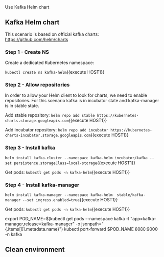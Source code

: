 Use Kafka Helm chart

## Kafka Helm chart

This scenario is based on official kafka charts: https://github.com/helm/charts

### Step 1 - Create NS
Create a dedicated Kubernetes namespace:

`kubectl create ns kafka-helm`{{execute HOST1}}

### Step 2 - Allow repositories
In order to allow your Helm client to look for charts, we need to enable repositories. For this scenario kafka is in incubator state and kafka-manager is in stable state.

Add stable repository:
`helm repo add stable https://kubernetes-charts.storage.googleapis.com`{{execute HOST1}}

Add incubator repository:
`helm repo add incubator https://kubernetes-charts-incubator.storage.googleapis.com`{{execute HOST1}}

### Step 3 - Install kafka
`helm install kafka-cluster --namespace kafka-helm incubator/kafka --set persistence.storageClass=local-storage`{{execute HOST1}}

Get pods:
`kubectl get pods -n kafka-helm`{{execute HOST1}}
 
### Step 4 - Install kafka-manager
`helm install kafka-manager --namespace kafka-helm  stable/kafka-manager --set ingress.enabled=true`{{execute HOST1}}

Get pods:
`kubectl get pods -n kafka-helm`{{execute HOST1}}

export POD_NAME=$(kubectl get pods --namespace kafka -l "app=kafka-manager,release=kafka-manager" -o jsonpath="{.items[0].metadata.name}")
kubectl port-forward $POD_NAME 8080:9000 -n kafka

## Clean environment
